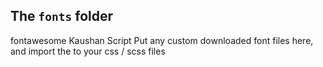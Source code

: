 ## The `fonts` folder
fontawesome
 Kaushan Script
Put any custom downloaded font files here, and import the to your css / scss files
